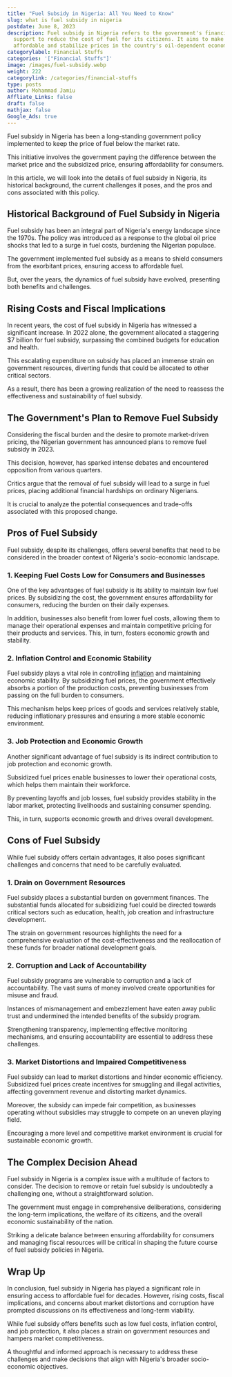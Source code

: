 ```yaml
---
title: "Fuel Subsidy in Nigeria: All You Need to Know"
slug: what is fuel subsidy in nigeria
postdate: June 8, 2023
description: Fuel subsidy in Nigeria refers to the government's financial
  support to reduce the cost of fuel for its citizens. It aims to make fuel more
  affordable and stabilize prices in the country's oil-dependent economy.
categorylabel: Financial Stuffs
categories: '["Financial Stuffs"]'
image: /images/fuel-subsidy.webp
weight: 222
categorylink: /categories/financial-stuffs
type: posts
author: Mohammad Jamiu
Affliate_Links: false
draft: false
mathjax: false
Google_Ads: true
---
```

Fuel subsidy in Nigeria has been a long-standing government policy implemented to keep the price of fuel below the market rate. 

This initiative involves the government paying the difference between the market price and the subsidized price, ensuring affordability for consumers. 

In this article, we will look into the details of fuel subsidy in Nigeria, its historical background, the current challenges it poses, and the pros and cons associated with this policy.

## **Historical Background of Fuel Subsidy in Nigeria**

Fuel subsidy has been an integral part of Nigeria's energy landscape since the 1970s. The policy was introduced as a response to the global oil price shocks that led to a surge in fuel costs, burdening the Nigerian populace. 

The government implemented fuel subsidy as a means to shield consumers from the exorbitant prices, ensuring access to affordable fuel. 

But, over the years, the dynamics of fuel subsidy have evolved, presenting both benefits and challenges.

## **Rising Costs and Fiscal Implications**

In recent years, the cost of fuel subsidy in Nigeria has witnessed a significant increase. In 2022 alone, the government allocated a staggering $7 billion for fuel subsidy, surpassing the combined budgets for education and health. 

This escalating expenditure on subsidy has placed an immense strain on government resources, diverting funds that could be allocated to other critical sectors. 

As a result, there has been a growing realization of the need to reassess the effectiveness and sustainability of fuel subsidy.

## **The Government's Plan to Remove Fuel Subsidy**

Considering the fiscal burden and the desire to promote market-driven pricing, the Nigerian government has announced plans to remove fuel subsidy in 2023. 

This decision, however, has sparked intense debates and encountered opposition from various quarters. 

Critics argue that the removal of fuel subsidy will lead to a surge in fuel prices, placing additional financial hardships on ordinary Nigerians. 

It is crucial to analyze the potential consequences and trade-offs associated with this proposed change.

## **Pros of Fuel Subsidy**

Fuel subsidy, despite its challenges, offers several benefits that need to be considered in the broader context of Nigeria's socio-economic landscape.

### **1. Keeping Fuel Costs Low for Consumers and Businesses**

One of the key advantages of fuel subsidy is its ability to maintain low fuel prices. By subsidizing the cost, the government ensures affordability for consumers, reducing the burden on their daily expenses. 

In addition, businesses also benefit from lower fuel costs, allowing them to manage their operational expenses and maintain competitive pricing for their products and services. This, in turn, fosters economic growth and stability.

### **2. Inflation Control and Economic Stability**

Fuel subsidy plays a vital role in controlling [inflation](/financial-stuffs/how-does-monetary-policy-affect-inflation/) and maintaining economic stability. By subsidizing fuel prices, the government effectively absorbs a portion of the production costs, preventing businesses from passing on the full burden to consumers. 

This mechanism helps keep prices of goods and services relatively stable, reducing inflationary pressures and ensuring a more stable economic environment.

### **3. Job Protection and Economic Growth**

Another significant advantage of fuel subsidy is its indirect contribution to job protection and economic growth. 

Subsidized fuel prices enable businesses to lower their operational costs, which helps them maintain their workforce. 

By preventing layoffs and job losses, fuel subsidy provides stability in the labor market, protecting livelihoods and sustaining consumer spending. 

This, in turn, supports economic growth and drives overall development.

## **Cons of Fuel Subsidy**

While fuel subsidy offers certain advantages, it also poses significant challenges and concerns that need to be carefully evaluated.

### **1. Drain on Government Resources**

Fuel subsidy places a substantial burden on government finances. The substantial funds allocated for subsidizing fuel could be directed towards critical sectors such as education, health, job creation and infrastructure development. 

The strain on government resources highlights the need for a comprehensive evaluation of the cost-effectiveness and the reallocation of these funds for broader national development goals.

### **2. Corruption and Lack of Accountability**

Fuel subsidy programs are vulnerable to corruption and a lack of accountability. The vast sums of money involved create opportunities for misuse and fraud. 

Instances of mismanagement and embezzlement have eaten away public trust and undermined the intended benefits of the subsidy program. 

Strengthening transparency, implementing effective monitoring mechanisms, and ensuring accountability are essential to address these challenges.

### **3. Market Distortions and Impaired Competitiveness**

Fuel subsidy can lead to market distortions and hinder economic efficiency. Subsidized fuel prices create incentives for smuggling and illegal activities, affecting government revenue and distorting market dynamics. 

Moreover, the subsidy can impede fair competition, as businesses operating without subsidies may struggle to compete on an uneven playing field. 

Encouraging a more level and competitive market environment is crucial for sustainable economic growth.

## **The Complex Decision Ahead**

Fuel subsidy in Nigeria is a complex issue with a multitude of factors to consider. The decision to remove or retain fuel subsidy is undoubtedly a challenging one, without a straightforward solution. 

The government must engage in comprehensive deliberations, considering the long-term implications, the welfare of its citizens, and the overall economic sustainability of the nation. 

Striking a delicate balance between ensuring affordability for consumers and managing fiscal resources will be critical in shaping the future course of fuel subsidy policies in Nigeria.

## **Wrap Up**

In conclusion, fuel subsidy in Nigeria has played a significant role in ensuring access to affordable fuel for decades. However, rising costs, fiscal implications, and concerns about market distortions and corruption have prompted discussions on its effectiveness and long-term viability. 

While fuel subsidy offers benefits such as low fuel costs, inflation control, and job protection, it also places a strain on government resources and hampers market competitiveness. 

A thoughtful and informed approach is necessary to address these challenges and make decisions that align with Nigeria's broader socio-economic objectives.